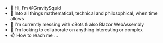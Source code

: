 - 👋 Hi, I’m @GravitySquid
- 👀 Into all things mathematical, technical and philosophical, when time allows
- 🌱 I’m currently messing with cBots & also Blazor WebAssembly
- 💞️ I’m looking to collaborate on anything interesting or complex
- 📫 How to reach me ... 

<!---
GravitySquid/GravitySquid is a ✨ special ✨ repository because its `README.md` (this file) appears on your GitHub profile.
You can click the Preview link to take a look at your changes.
--->
